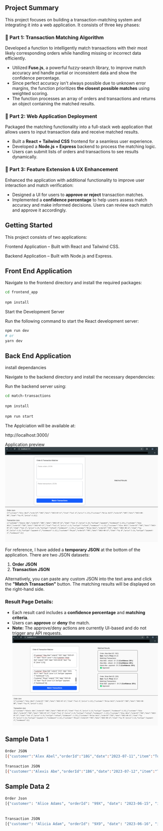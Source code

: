 ## **Project Summary**  

This project focuses on building a transaction-matching system and integrating it into a web application. It consists of three key phases:  

### **🔹 Part 1: Transaction Matching Algorithm**  

Developed a function to intelligently match transactions with their most likely corresponding orders while handling missing or incorrect data efficiently.  

- Utilized **Fuse.js**, a powerful fuzzy-search library, to improve match accuracy and handle partial or inconsistent data and show the confidence percentage.
- Since perfect accuracy isn't always possible due to unknown error margins, the function prioritizes **the closest possible matches** using weighted scoring.  
- The function processes an array of orders and transactions and returns an object containing the matched results.  
 

### **🔹 Part 2: Web Application Deployment**  
Packaged the matching functionality into a full-stack web application that allows users to input transaction data and receive matched results.  
- Built a **React + Tailwind CSS** frontend for a seamless user experience.  
- Developed a **Node.js + Express** backend to process the matching logic.  
- Users can submit lists of orders and transactions to see results dynamically.  

### **🔹 Part 3: Feature Extension & UX Enhancement**  
Enhanced the application with additional functionality to improve user interaction and match verification:  
  - Designed a UI for users to **approve or reject** transaction matches.  
  - Implemented a **confidence percentage** to help users assess match accuracy and make informed decisions. Users can review each match and approve it accordingly.


## Getting Started

This project consists of two applications:

Frontend Application – Built with React and Tailwind CSS.

Backend Application – Built with Node.js and Express.

## Front End Application 
Navigate to the frontend directory and install the required packages:


```bash
cd frontend_app

npm install
```
Start the Development Server

Run the following command to start the React development server:

```bash
npm run dev
# or
yarn dev
```

## Back End Application

install dependancies 

Navigate to the backend directory and install the necessary dependencies:

Run the backend server using:

```bash
cd match-transactions

npm install

npm run start
```
The Applciation will be available at:

 http://localhost:3000/



Application preview
![Alt Text](screenshot1.png)

For reference, I have added a **temporary JSON** at the bottom of the application. There are two JSON datasets:  
1. **Order JSON**  
2. **Transaction JSON**  

Alternatively, you can paste any custom JSON into the text area and click the **"Match Transaction"** button. The matching results will be displayed on the right-hand side.  

### **Result Page Details:**  
- Each result card includes a **confidence percentage** and **matching criteria**.  
- Users can **approve** or **deny** the match.  
- **Note:** The approve/deny actions are currently UI-based and do not trigger any API requests.
![Alt Text](screenshot2.png)

## Sample Data 1
```bash
Order JSON
[{"customer":"Alex Abel","orderId":"18G","date":"2023-07-11","item":"Tool A","price":1.23},{"customer":"Brian Bell","orderId":"20S","date":"2023-08-08","item":"Toy B","price":3.21}]

Transaction JSON
[{"customer":"Alexis Abe","orderId":"1B6","date":"2023-07-12","item":"Tool A","price":1.23,"txnType":"payment","txnAmount":1.23},{"customer":"Alex Able","orderId":"I8G","date":"2023-07-13","item":"Tool A","price":1.23,"txnType":"refund","txnAmount":-1.23},{"customer":"Alex Able","orderId":"I8G","date":"2023-07-13","item":"Tool A","price":1.23,"txnType":"refund","txnAmount":-1.23},{"customer":"Brian Ball","orderId":"ZOS","date":"2023-08-11","item":"Toy B","price":3.21,"txnType":"payment-1","txnAmount":1.21},{"customer":"Bryan","orderId":"705","date":"2023-08-13","item":"Toy B","price":3.21,"txnType":"payment-2","txnAmount":2}]
```
## Sample Data 2
```bash
Order Json
[{"customer": "Alice Adams", "orderId": "99X", "date": "2023-06-15", "item": "Gadget X", "price": 10.50},{"customer": "Bob Baker", "orderId": "45T", "date": "2023-07-20", "item": "Gizmo Y", "price": 5.75},{"customer": "Charlie Chap", "orderId": "77M", "date": "2023-08-05", "item": "Widget Z", "price": 8.99}]


Transaction JSON
[{"customer": "Alicia Adam", "orderId": "9X9", "date": "2023-06-16", "item": "Gadget X", "price": 10.50, "txnType": "payment", "txnAmount": 10.50},{"customer": "Bobbie B.", "orderId": "4T5", "date": "2023-07-19", "item": "Gizmo Y", "price": 5.75, "txnType": "refund", "txnAmount": -5.75},{"customer": "Charlie Chap", "orderId": "77M", "date": "2023-08-05", "item": "Widget Z", "price": 8.99, "txnType": "payment", "txnAmount": 8.99},{"customer": "Chris Chapman", "orderId": "770M", "date": "2023-08-07", "item": "Widget Z", "price": 8.99, "txnType": "refund", "txnAmount": -8.99},{"customer": "Alice Adams", "orderId": "99X", "date": "2023-06-15", "item": "Gadget X", "price": 10.50, "txnType": "payment", "txnAmount": 10.50}]

```
